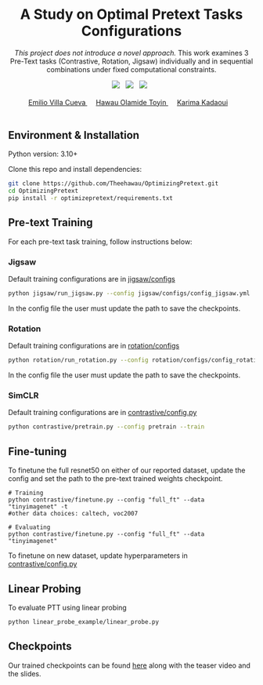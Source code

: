 <div align="center">

<h1> A Study on Optimal Pretext Tasks Configurations </h1>

<i> This project does not introduce a novel approach. </i> This work examines 3 Pre-Text tasks (Contrastive, Rotation, Jigsaw) individually and in sequential combinations under fixed computational constraints.

<a href=''> <a href='https://drive.google.com/drive/folders/1uzG_xTdJE9v9W20U5Jt2uiI7U1h1BeDP'><img src='https://img.shields.io/badge/ckpt-Weights-red'></a> &nbsp;  <a href='https://docs.google.com/presentation/d/1xwxsysijnPsu_Z-h-syFOEiTjEsmkP-ic9bmJBbUCpM/edit?usp=drive_link'><img src='https://img.shields.io/badge/project-Slides-green'></a> &nbsp; <a href='https://drive.google.com/file/d/1IjJD7SdX4MWvX3qQ95jeQZ1KpcYajVrN/view?usp=drive_link'><img src='https://img.shields.io/badge/teaser-Video-yellow'></a> &nbsp;

<div>
    <a href='https://www.linkedin.com/in/amirbek-djanibekov-a7788b201/' target='_blank'>Emilio Villa Cueva<sup> </a>&emsp;
    <a href='https://www.linkedin.com/in/toyinhawau/'> Hawau Olamide Toyin <sup></sup> </a>&emsp;
    <a href='https://www.linkedin.com/in/ajinkya-kulkarni-32b80a130/' target='_blank'>Karima Kadaoui<sup></a>&emsp;
</div>

<br>

</div>



## Environment & Installation

Python version: 3.10+

Clone this repo and install dependencies:
```bash
git clone https://github.com/Theehawau/OptimizingPretext.git
cd OptimizingPretext
pip install -r optimizepretext/requirements.txt
```



## Pre-text Training

For each pre-text task training, follow instructions below:

### Jigsaw
Default training configurations are in [jigsaw/configs](jigsaw/configs) 
```bash
python jigsaw/run_jigsaw.py --config jigsaw/configs/config_jigsaw.yml
```
In the config file the user must update the path to save the checkpoints.

### Rotation
Default training configurations are in [rotation/configs](rotation/configs) 
```bash
python rotation/run_rotation.py --config rotation/configs/config_rotation.yml
```
In the config file the user must update the path to save the checkpoints.

### SimCLR
Default training configurations are in [contrastive/config.py](./contrastive/config.py)
```bash
python contrastive/pretrain.py --config pretrain --train
```

## Fine-tuning

To finetune the full resnet50 on either of our reported dataset, update the config and set the path to the pre-text trained weights checkpoint. 

```
# Training
python contrastive/finetune.py --config "full_ft" --data "tinyimagenet" -t 
#other data choices: caltech, voc2007

# Evaluating
python contrastive/finetune.py --config "full_ft" --data "tinyimagenet" 
```

To finetune on new dataset, update hyperparameters in [contrastive/config.py](./contrastive/config.py)

## Linear Probing

To evaluate PTT using linear probing 

```bash 
python linear_probe_example/linear_probe.py
```

## Checkpoints
Our trained checkpoints can be found [here](https://drive.google.com/drive/folders/1uzG_xTdJE9v9W20U5Jt2uiI7U1h1BeDP?usp=sharing) along with the teaser video and the slides.



